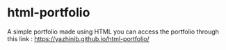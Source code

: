 # html-portfolio
A simple portfolio made using HTML
you can access the portfolio through this link : https://yazhinib.github.io/html-portfolio/
